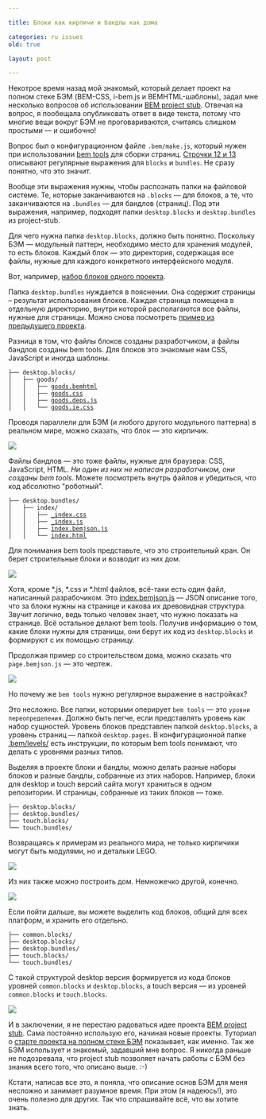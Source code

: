 ```yaml
---

title: Блоки как кирпичи и бандлы как дома

categories: ru issues
old: true

layout: post

---
```

Некотрое время назад мой знакомый, который делает проект на полном стеке БЭМ
(BEM-CSS, i-bem.js и BEMHTML-шаблоны),
задал мне несколько вопросов об использовании
[BEM project
stub](https://github.com/bem/project-stub/tree/14e24fd17ba66a357a2f6fcdce045065b4eb5d6c).
Отвечая на вопрос, я пообещала опубликовать ответ в виде текста, потому что
многие вещи вокруг БЭМ не проговариваются, считаясь слишком простыми — и
ошибочно!<excerpt/>

Вопрос был о конфигурационном файле `.bem/make.js`, который нужен при
использовании
[bem tools](http://bem.info/tools/bem/bem-tools/)
для сборки страниц.
[Строчки 12 и
13](https://github.com/bem/project-stub/blob/14e24fd17ba66a357a2f6fcdce045065b4eb5d6c/.bem/make.js#L12)
описывают регулярные выражения для `blocks` и `bundles`. Не сразу понятно,
что это значит.

Вообще эти выражения нужны, чтобы распознать папки на файловой системе. Те,
которые заканчиваются на `.blocks` — для блоков, а те, что заканчиваются на
`.bundles` — для бандлов (страниц). Под эти выражения, например, подходят папки
`desktop.blocks` и `desktop.bundles` из project-stub.

Для чего нужна папка `desktop.blocks`, должно быть понятно. Поскольку БЭМ —
модульный паттерн, необходимо место для хранения модулей, то есть блоков. Каждый
блок — это директория, содержащая все файлы, нужные для каждого конкретного
интерфейсного модуля.

Вот, например, [набор блоков одного
проекта](https://github.com/varya/online-shop-dummy/tree/master/desktop.blocks).

Папка `desktop.bundles` нуждается в пояснении. Она содержит страницы – результат
использования блоков. Каждая страница помещена в отдельную директорию, внутри
которой располагаются все файлы, нужные для страницы.
Можно снова посмотреть
[пример из предыдущего
проекта](https://github.com/varya/online-shop-dummy/tree/gh-pages/desktop.bundles).

Разница в том, что файлы блоков созданы разработчиком, а файлы бандлов созданы
bem tools. Для блоков это знакомые нам CSS, JavaScript и иногда шаблоны.

<pre><code>├── desktop.blocks/
│   ├── goods/
│   │   ├── <a href="https://github.com/varya/online-shop-dummy/blob/master/desktop.blocks/goods/goods.bemhtml">goods.bemhtml</a>
│   │   ├── <a href="https://github.com/varya/online-shop-dummy/blob/master/desktop.blocks/goods/goods.css">goods.css</a>
│   │   ├── <a href="https://github.com/varya/online-shop-dummy/blob/master/desktop.blocks/goods/goods.deps.js">goods.deps.js</a>
│   │   └── <a href="https://github.com/varya/online-shop-dummy/blob/master/desktop.blocks/goods/goods.ie.css">goods.ie.css</a></code></pre>

Проводя параллели для БЭМ (и любого другого модульного паттерна) в реальном
мире, можно сказать, что блок — это кирпичик.

![](http://img-fotki.yandex.ru/get/6730/14441195.30/0_7e0f8_33c1c86c_L.jpg)

Файлы бандлов — это тоже файлы, нужные для браузера: CSS, JavaScript, HTML. _Ни
один из них не написан разработчиком, они созданы bem tools_. Можете посмотреть
внутрь файлов и убедиться, что код абсолютно "роботный".

<pre><code>├── desktop.bundles/
│   ├── index/
│   │   ├── <a href="https://github.com/varya/online-shop-dummy/blob/gh-pages/desktop.bundles/index/_index.css">_index.css</a>
│   │   ├── <a href="https://github.com/varya/online-shop-dummy/blob/gh-pages/desktop.bundles/index/_index.js">_index.js</a>
│   │   ├── <a href="https://github.com/varya/online-shop-dummy/blob/gh-pages/desktop.bundles/index/index.bemjson.js">index.bemjson.js</a>
│   │   └── <a href="https://github.com/varya/online-shop-dummy/blob/gh-pages/desktop.bundles/index/index.html">index.html</a></code></pre>


Для понимания bem tools представьте, что это строительный кран. Он берет
строительные блоки и возводит из них дом.

![](http://img-fotki.yandex.ru/get/9058/14441195.30/0_7e0f3_ff76f66a_L.jpg)

Хотя, кроме *.js, *.css и *.html файлов, всё-таки есть один файл, написанный
разрабочиком.
Это
[index.bemjson.js](https://github.com/varya/online-shop-dummy/blob/gh-pages/desktop.bundles/index/index.bemjson.js)
— JSON описание того, что за блоки нужны на странице и какова их древовидная
структура. Звучит логично, ведь только человек знает, что нужно показать на
странице. Всё остальное делают bem tools. Получив информацию о том, какие блоки
нужны для страницы, они берут их код из `desktop.blocks` и формируют с их
помощью страницу.

Продолжая пример со строительством дома, можно сказать что `page.bemjson.js` —
это чертеж.

![](http://img-fotki.yandex.ru/get/6704/14441195.30/0_7e1ba_9dacd537_L.jpg)

Но почему же `bem tools` нужно регулярное выражение в настройках?

Это несложно. Все папки, которыми оперирует `bem tools` — это `уровни
переопределения`. Должно быть легче, если представлять уровень как набор
сущностей. Уровень блоков представлен папкой `desktop.blocks`, а уровень страниц
— папкой `desktop.pages`. В конфигурационной папке
[.bem/levels/](https://github.com/bem/project-stub/tree/14e24fd17ba66a357a2f6fcdce045065b4eb5d6c/.bem/levels)
есть инструкции, по которым bem tools понимают, что делать с уровнями разных
типов.

Выделяя в проекте блоки и бандлы, можно делать разные наборы блоков и разные
бандлы, собранные из этих наборов. Например, блоки для desktop и touch версий
сайта могут храниться в одном репозитории. И страницы, собранные из таких блоков
— тоже.

<pre><code>├── desktop.blocks/
├── desktop.bundles/
├── touch.blocks/
└── touch.bundles/</code></pre>

Возвращаясь к примерам из реального мира, не только кирпичики могут быть
модулями, но и детальки LEGO.

![](http://img-fotki.yandex.ru/get/6704/14441195.30/0_7e0f6_f69c7d44_L.jpg)

Из них также можно построить дом. Немножечко другой, конечно.

![](http://img-fotki.yandex.ru/get/9326/14441195.30/0_7e0f4_3d999550_L.jpg)

Если пойти дальше, вы можете выделить код блоков, общий для всех платформ, и
хранить его отдельно.

<pre><code>├── common.blocks/
├── desktop.blocks/
├── desktop.bundles/
├── touch.blocks/
└── touch.bundles/</code></pre>

С такой структурой desktop версия формируется из кода блоков уровней
`common.blocks` и `desktop.blocks`, а touch версия — из уровней `common.blocks`
и `touch.blocks`.

![](http://img-fotki.yandex.ru/get/6725/14441195.30/0_7e0f5_3e107fd4_L.jpg)

И в заключении, я не перестаю радоваться идее проекта
[BEM project
stub](https://github.com/bem/project-stub/). Сама постоянно использую его,
начиная новые проекты. Туториал о
[старте проекта на полном стеке
БЭМ](http://ru.bem.info/articles/start-with-project-stub/) показывает, как именно.
Так же БЭМ использует и знакомый, задавший мне вопрос. Я никогда раньше не
подозревала, что project stub позволяет начать работы с БЭМ без знания всего
того, что описано выше. :-)

Кстати, написав все это, я поняла, что описание основ БЭМ для меня несложно и
занимает разумное время. При этом (я надеюсь!), это очень полезно для других.
Так что спрашивайте всё, что вы хотите знать.
